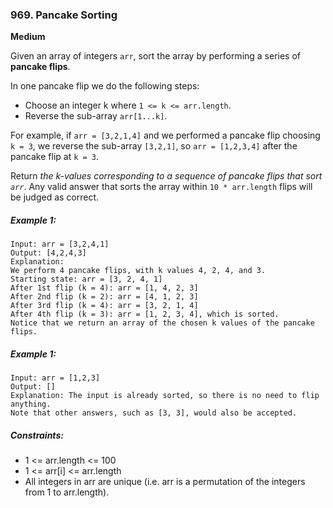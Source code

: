 ### 969. Pancake Sorting
**Medium**

Given an array of integers `arr`, sort the array by performing a series of **pancake flips**.

In one pancake flip we do the following steps:
* Choose an integer k where `1 <= k <= arr.length`.
* Reverse the sub-array `arr[1...k]`.

For example, if `arr = [3,2,1,4]` and we performed a pancake flip choosing `k = 3`, we reverse the sub-array `[3,2,1]`, so `arr = [1,2,3,4]` after the pancake flip at `k = 3`.

Return *the k-values corresponding to a sequence of pancake flips that sort `arr`*. Any valid answer that sorts the array within `10 * arr.length` flips will be judged as correct.

##### Example 1:
```
Input: arr = [3,2,4,1]
Output: [4,2,4,3]
Explanation: 
We perform 4 pancake flips, with k values 4, 2, 4, and 3.
Starting state: arr = [3, 2, 4, 1]
After 1st flip (k = 4): arr = [1, 4, 2, 3]
After 2nd flip (k = 2): arr = [4, 1, 2, 3]
After 3rd flip (k = 4): arr = [3, 2, 1, 4]
After 4th flip (k = 3): arr = [1, 2, 3, 4], which is sorted.
Notice that we return an array of the chosen k values of the pancake flips.
```

##### Example 1:
```
Input: arr = [1,2,3]
Output: []
Explanation: The input is already sorted, so there is no need to flip anything.
Note that other answers, such as [3, 3], would also be accepted.
```

##### Constraints:
* 1 <= arr.length <= 100
* 1 <= arr[i] <= arr.length
* All integers in arr are unique (i.e. arr is a permutation of the integers from 1 to arr.length).
